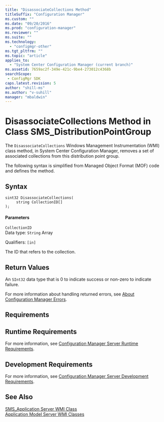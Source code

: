 ```yaml
---
title: "DisassociateCollections Method"
titleSuffix: "Configuration Manager"
ms.custom: ""
ms.date: "09/20/2016"
ms.prod: "configuration-manager"
ms.reviewer: ""
ms.suite: ""
ms.technology:
  - "configmgr-other"
ms.tgt_pltfrm: ""
ms.topic: "article"
applies_to:
  - "System Center Configuration Manager (current branch)"
ms.assetid: 7659ac2f-349e-421c-9be4-273012c4368bsearchScope: - ConfigMgr SDK
caps.latest.revision: 5
author: "shill-ms"
ms.author: "v-suhill"
manager: "mbaldwin"
---
```

# DisassociateCollections Method in Class SMS_DistributionPointGroup
The `DisassociateCollections` Windows Management Instrumentation (WMI) class method, in System Center Configuration Manager, removes a set of associated collections from this distribution point group.  

 The following syntax is simplified from Managed Object Format (MOF) code and defines the method.  

## Syntax  

```  
sint32 DisassociateCollections(  
     string CollectionID[]  
);  
```  

#### Parameters  
 `CollectionID`  
 Data type: `String` Array  

 Qualifiers: `[in]`  

 The ID that refers to the collection.  

## Return Values  
 An  `SInt32` data type that is 0 to indicate success or non-zero to indicate failure.  

 For more information about handling returned errors, see [About Configuration Manager Errors](../../../../../develop/core/understand/about-configuration-manager-errors.md).  

## Requirements  

## Runtime Requirements  
 For more information, see [Configuration Manager Server Runtime Requirements](../../../../../develop/core/reqs/server-runtime-requirements.md).  

## Development Requirements  
 For more information, see [Configuration Manager Server Development Requirements](../../../../../develop/core/reqs/server-development-requirements.md).  

## See Also  
 [SMS_Application Server WMI Class](../../../../../develop/reference/apps/sms_application-server-wmi-class.md)   
 [Application Model Server WMI Classes](../../../../../develop/reference/apps/application-management-server-wmi-classes.md)
